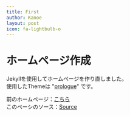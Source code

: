 ```yaml
---
title: First
author: Kanoe
layout: post
icon: fa-lightbulb-o
---
```

# ホームページ作成

Jekyllを使用してホームページを作り直しました。  
使用したThemeは "[prologue](https://github.com/chrisbobbe/jekyll-theme-prologue)"  です。

前のホームページ：[こちら](https://kanoegithub.github.io/HomePage/)  
このペーシのソース：[Source](https://github.com/KanoeGitHub/MyWebSite)
